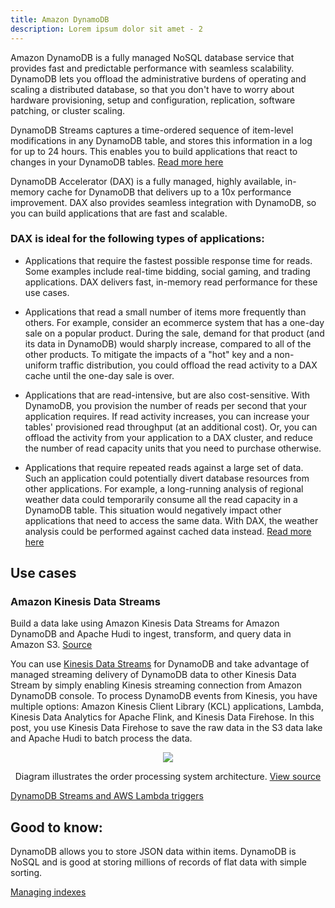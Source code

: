 ```yaml
---
title: Amazon DynamoDB
description: Lorem ipsum dolor sit amet - 2
---
```


Amazon DynamoDB is a fully managed NoSQL database service that provides fast and predictable performance with seamless scalability. DynamoDB lets you offload the administrative burdens of operating and scaling a distributed database, so that you don't have to worry about hardware provisioning, setup and configuration, replication, software patching, or cluster scaling.

DynamoDB Streams captures a time-ordered sequence of item-level modifications in any DynamoDB table, and stores this information in a log for up to 24 hours. This enables you to build applications that react to changes in your DynamoDB tables. [Read more here](https://docs.aws.amazon.com/amazondynamodb/latest/developerguide/Streams.html)

DynamoDB Accelerator (DAX) is a fully managed, highly available, in-memory cache for DynamoDB that delivers up to a 10x performance improvement. DAX also provides seamless integration with DynamoDB, so you can build applications that are fast and scalable. 
### DAX is ideal for the following types of applications:

- Applications that require the fastest possible response time for reads. Some examples include real-time bidding, social gaming, and trading applications. DAX delivers fast, in-memory read performance for these use cases.

- Applications that read a small number of items more frequently than others. For example, consider an ecommerce system that has a one-day sale on a popular product. During the sale, demand for that product (and its data in DynamoDB) would sharply increase, compared to all of the other products. To mitigate the impacts of a "hot" key and a non-uniform traffic distribution, you could offload the read activity to a DAX cache until the one-day sale is over.

- Applications that are read-intensive, but are also cost-sensitive. With DynamoDB, you provision the number of reads per second that your application requires. If read activity increases, you can increase your tables' provisioned read throughput (at an additional cost). Or, you can offload the activity from your application to a DAX cluster, and reduce the number of read capacity units that you need to purchase otherwise.

- Applications that require repeated reads against a large set of data. Such an application could potentially divert database resources from other applications. For example, a long-running analysis of regional weather data could temporarily consume all the read capacity in a DynamoDB table. This situation would negatively impact other applications that need to access the same data. With DAX, the weather analysis could be performed against cached data instead. [Read more here](https://docs.aws.amazon.com/amazondynamodb/latest/developerguide/DAX.html)


## Use cases

### Amazon Kinesis Data Streams

Build a data lake using Amazon Kinesis Data Streams for Amazon DynamoDB and Apache Hudi to ingest, transform, and query data in Amazon S3. <a target="_self" href="https://aws.amazon.com/blogs/big-data/build-a-data-lake-using-amazon-kinesis-data-streams-for-amazon-dynamodb-and-apache-hudi/">Source</a>

You can use <a target="_self" href="https://aws-notes-taking.netlify.app/docs/Services%20by%20category/Analytics/page-Kinesis">Kinesis Data Streams</a> for DynamoDB and take advantage of managed streaming delivery of DynamoDB data to other Kinesis Data Stream by simply enabling Kinesis streaming connection from Amazon DynamoDB console. To process DynamoDB events from Kinesis, you have multiple options: Amazon Kinesis Client Library (KCL) applications, Lambda, Kinesis Data Analytics for Apache Flink, and Kinesis Data Firehose. In this post, you use Kinesis Data Firehose to save the raw data in the S3 data lake and Apache Hudi to batch process the data.

<div>
<div align="center"><img src="https://d2908q01vomqb2.cloudfront.net/b6692ea5df920cad691c20319a6fffd7a4a766b8/2021/03/01/bdb1053-dta-lake-kds-ddb-hudi-1.jpg"/></div>
<div><p align="center">Diagram illustrates the order processing system architecture. <a href="https://aws.amazon.com/blogs/big-data/build-a-data-lake-using-amazon-kinesis-data-streams-for-amazon-dynamodb-and-apache-hudi/">View source</a></p></div>
</div>


[DynamoDB Streams and AWS Lambda triggers](https://docs.aws.amazon.com/amazondynamodb/latest/developerguide/Streams.Lambda.html)

## Good to know:

DynamoDB allows you to store JSON data within items.
DynamoDB is NoSQL and is good at storing millions of records of flat data with simple sorting.

[Managing indexes](https://docs.aws.amazon.com/amazondynamodb/latest/developerguide/SQLtoNoSQL.Indexes.html)